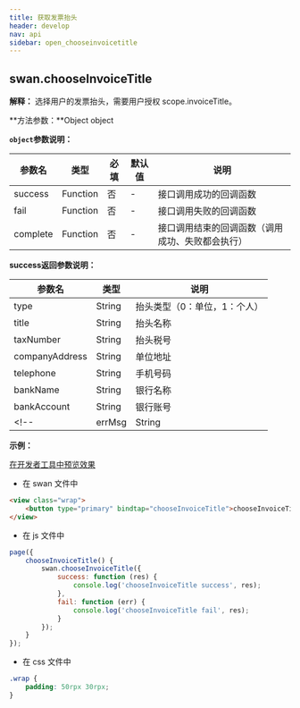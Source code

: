 ```yaml
---
title: 获取发票抬头
header: develop
nav: api
sidebar: open_chooseinvoicetitle
---
```

## swan.chooseInvoiceTitle

**解释：** 选择用户的发票抬头，需要用户授权 scope.invoiceTitle。

**方法参数：**Object object

**`object`参数说明：**

|参数名 |类型  |必填 | 默认值 |说明|
|---- | ---- | ---- | ----|----|
|success | Function |  否  | -| 接口调用成功的回调函数|
|fail   | Function  |  否  | -| 接口调用失败的回调函数|
|complete  |  Function  |  否 | -|  接口调用结束的回调函数（调用成功、失败都会执行）|

**success返回参数说明：**

|参数名 |类型 | 说明|
|---- | ---- | ---- |
|type|    String|  抬头类型（0：单位，1：个人）|
|title|   String|  抬头名称|
|taxNumber|   String|  抬头税号|
|companyAddress|  String|  单位地址|
|telephone|   String|  手机号码|
|bankName|    String|  银行名称|
|bankAccount| String|  银行账号|
<!-- |errMsg|  String|  接口调用结果| -->

**示例：**

<a href="swanide://fragment/221045f8e71229f66348675cda93df511558342028259" title="在开发者工具中预览效果" target="_blank">在开发者工具中预览效果</a>

* 在 swan 文件中

```html
<view class="wrap">
    <button type="primary" bindtap="chooseInvoiceTitle">chooseInvoiceTitle</button>
</view>
```

* 在 js 文件中

```js
page({
    chooseInvoiceTitle() {
        swan.chooseInvoiceTitle({
            success: function (res) {
                console.log('chooseInvoiceTitle success', res);
            },
            fail: function (err) {
                console.log('chooseInvoiceTitle fail', res);
            }
        });
    }
});
```
* 在 css 文件中

```css
.wrap {
    padding: 50rpx 30rpx;
}
```
<!-- #### 错误码

**Andriod**

|错误码|说明|
|--|--|
|201|解析失败，请检查调起协议是否合法。|
|1001|执行失败|
|1002|取消选择状态码|
|1003|选择失败状态码|

**iOS**

|错误码|说明|
|--|--|
|1001|解析失败，请检查参数是否正确。|
|1002|取消获取发票|
|1003|获取发票失败| -->